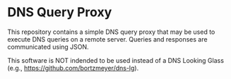 # DNS Query Proxy

This repository contains a simple DNS query proxy that may be used to execute
DNS queries on a remote server. Queries and responses are communicated using
JSON.

This software is NOT indended to be used instead of a DNS Looking Glass (e.g.,
https://github.com/bortzmeyer/dns-lg).
